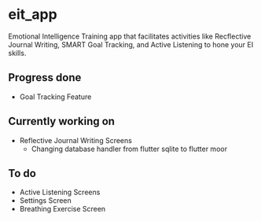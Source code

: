 # eit_app

Emotional Intelligence Training app that facilitates activities like Recflective Journal Writing, SMART Goal Tracking, and Active Listening to hone your EI skills.

## Progress done
* Goal Tracking Feature

## Currently working on
* Reflective Journal Writing Screens
  * Changing database handler from flutter sqlite to flutter moor
 
## To do
* Active Listening Screens
* Settings Screen
* Breathing Exercise Screen

